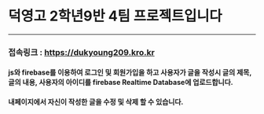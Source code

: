 # 덕영고 2학년9반 4팀 프로젝트입니다
* * *
### 접속링크 : <https://dukyoung209.kro.kr>

#### js와 firebase를 이용하여 로그인 및 회원가입을 하고 사용자가 글을 작성시 글의 제목, 글의 내용, 사용자의 아이디를 firebase Realtime Database에 업로드합니다.

#### 내페이지에서 자신이 작성한 글을 수정 및 삭제 할 수 있습니다.